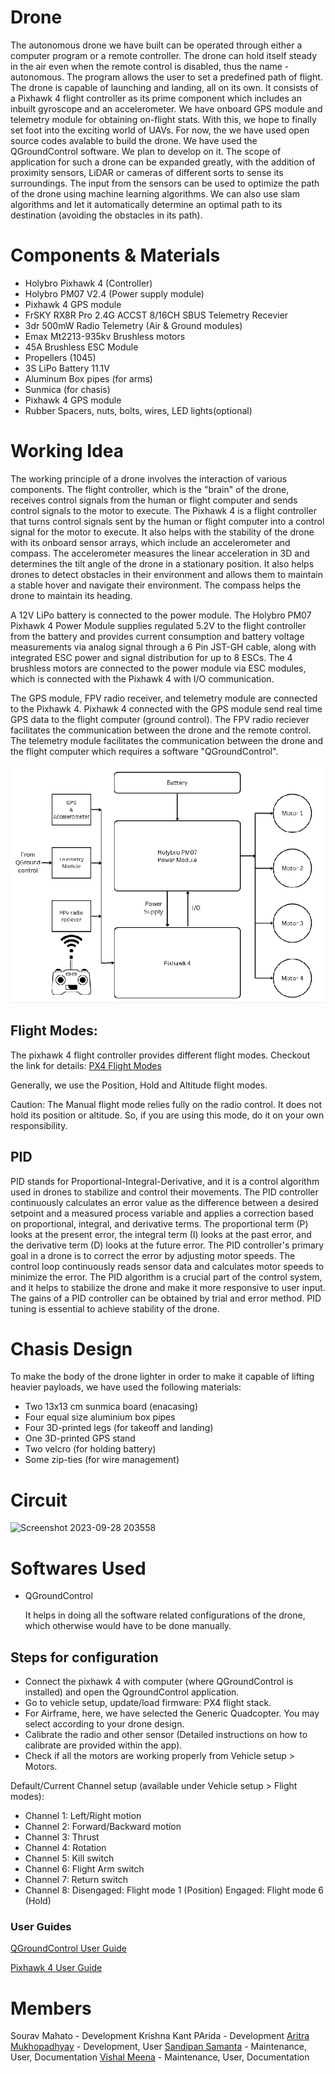 # Drone

The autonomous drone we have built can be operated through either a computer program or a remote controller. The drone can hold itself steady in the air even when the remote control is disabled, thus the name - autonomous. The program allows the user to set a predefined path of flight. The drone is capable of launching and landing, all on its own. It consists of a Pixhawk 4 flight controller as its prime component which includes an inbuilt gyroscope and an accelerometer. We have onboard GPS module and telemetry module for obtaining on-flight stats. With this, we hope to finally set foot into the exciting world of UAVs.
For now, the we have used open source codes avalable to build the drone. We have used the QGroundControl software. We plan to develop on it. The scope of application for such a drone can be expanded greatly, with the addition of proximity sensors, LiDAR or cameras of different sorts to sense its surroundings. The input from the sensors can be used to optimize the path of the drone using machine learning algorithms. We can also use slam algorithms and let it automatically determine an optimal path to its destination (avoiding the obstacles in its path).

# Components & Materials

- Holybro Pixhawk 4 (Controller)
- Holybro PM07 V2.4 (Power supply module)
- Pixhawk 4 GPS module
- FrSKY RX8R Pro 2.4G ACCST 8/16CH SBUS Telemetry Recevier
- 3dr 500mW Radio Telemetry (Air & Ground modules)
- Emax Mt2213-935kv Brushless motors
- 45A Brushless ESC Module
- Propellers (1045)
- 3S LiPo Battery 11.1V
- Aluminum Box pipes (for arms)
- Sunmica (for chasis)
- Pixhawk 4 GPS module
- Rubber Spacers, nuts, bolts, wires, LED lights(optional)

# Working Idea

The working principle of a drone involves the interaction of various components. The flight controller, which is the "brain" of the drone, receives control signals from the human or flight computer and sends control signals to the motor to execute. The Pixhawk 4 is a flight controller that turns control signals sent by the human or flight computer into a control signal for the motor to execute. It also helps with the stability of the drone with its onboard sensor arrays, which include an accelerometer and compass. The accelerometer measures the linear acceleration in 3D and determines the tilt angle of the drone in a stationary position. It also helps drones to detect obstacles in their environment and allows them to maintain a stable hover and navigate their environment. The compass helps the drone to maintain its heading.

A 12V LiPo battery is connected to the power module. The Holybro PM07 Pixhawk 4 Power Module supplies regulated 5.2V to the flight controller from the battery and provides current consumption and battery voltage measurements via analog signal through a 6 Pin JST-GH cable, along with integrated ESC power and signal distribution for up to 8 ESCs. The 4 brushless motors are connected to the power module via ESC modules, which is connected with the Pixhawk 4 with I/O communication.

The GPS module, FPV radio receiver, and telemetry module are connected to the Pixhawk 4. Pixhawk 4 connected with the GPS module send real time GPS data to the flight computer (ground control). The FPV radio reciever facilitates the communication between the drone and the remote control. The telemetry module facilitates the communication between the drone and the flight computer which requires a software "QGroundControl".

![Image](https://github.com/Sandipan04/Drone/blob/main/Screenshot_20231113_194938.png?raw=true)

## Flight Modes:

The pixhawk 4 flight controller provides different flight modes. Checkout the link for details: [PX4 Flight Modes](https://docs.px4.io/main/en/flight_modes/)

Generally, we use the Position, Hold and Altitude flight modes.

Caution: The Manual flight mode relies fully on the radio control. It does not hold its position or altitude. So, if you are using this mode, do it on your own responsibility.

## PID

PID stands for Proportional-Integral-Derivative, and it is a control algorithm used in drones to stabilize and control their movements. The PID controller continuously calculates an error value as the difference between a desired setpoint and a measured process variable and applies a correction based on proportional, integral, and derivative terms. The proportional term (P) looks at the present error, the integral term (I) looks at the past error, and the derivative term (D) looks at the future error. The PID controller's primary goal in a drone is to correct the error by adjusting motor speeds. The control loop continuously reads sensor data and calculates motor speeds to minimize the error. The PID algorithm is a crucial part of the control system, and it helps to stabilize the drone and make it more responsive to user input. The gains of a PID controller can be obtained by trial and error method. PID tuning is essential to achieve stability of the drone.

# Chasis Design

To make the body of the drone lighter in order to make it capable of lifting heavier payloads, we have used the following materials:
- Two 13x13 cm sunmica board (enacasing)
- Four equal size aluminium box pipes
- Four 3D-printed legs (for takeoff and landing)
- One 3D-printed GPS stand
- Two velcro (for holding battery)
- Some zip-ties (for wire management)

# Circuit

![Screenshot 2023-09-28 203558](https://github.com/CodeScythe0/Drone/assets/115811767/f2d5933e-f747-4cd8-8f19-c0e8a2d6675e)

# Softwares Used

- QGroundControl
  
  It helps in doing all the software related configurations of the drone, which otherwise would have to be done manually.

## Steps for configuration

- Connect the pixhawk 4 with computer (where QGroundControl is installed) and open the QgroundControl application.
- Go to vehicle setup, update/load firmware: PX4 flight stack.
- For Airframe, here, we have selected the Generic Quadcopter. You may select according to your drone design.
- Calibrate the radio and other sensor (Detailed instructions on how to calibrate are provided within the app).
- Check if all the motors are working properly from Vehicle setup > Motors.

Default/Current Channel setup (available under Vehicle setup > Flight modes):
+ Channel 1: Left/Right motion
+ Channel 2: Forward/Backward motion
+ Channel 3: Thrust
+ Channel 4: Rotation
+ Channel 5: Kill switch
+ Channel 6: Flight Arm switch
+ Channel 7: Return switch
+ Channel 8: Disengaged: Flight mode 1 (Position)
             Engaged: Flight mode 6 (Hold)

### User Guides

[QGroundControl User Guide](https://docs.qgroundcontrol.com/master/en/)

[Pixhawk 4 User Guide](https://docs.px4.io/main/en/hardware/drone_parts.html)

# Members
Sourav Mahato - Development
Krishna Kant PArida - Development
[Aritra Mukhopadhyay](https://github.com/PeithonKing) - Development, User
[Sandipan Samanta](https://github.com/Sandipan04) - Maintenance, User, Documentation
[Vishal Meena](https://github.com/CodeScythe0) - Maintenance, User, Documentation
